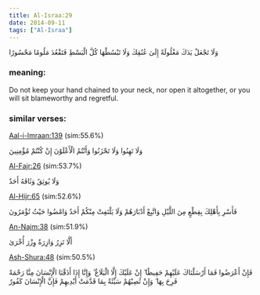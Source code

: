 ```yaml
---
title: Al-Israa:29
date: 2014-09-11
tags: ["Al-Israa"]
---
```

وَلَا تَجْعَلْ يَدَكَ مَغْلُولَةً إِلَىٰ عُنُقِكَ وَلَا تَبْسُطْهَا كُلَّ الْبَسْطِ فَتَقْعُدَ مَلُومًا مَحْسُورًا
### meaning: 
Do not keep your hand chained to your neck, nor open it altogether, or you will sit blameworthy and regretful.
### similar verses: 

[Aal-i-Imraan:139](/3/139) (sim:55.6%)

وَلَا تَهِنُوا وَلَا تَحْزَنُوا وَأَنْتُمُ الْأَعْلَوْنَ إِنْ كُنْتُمْ مُؤْمِنِينَ

[Al-Fajr:26](/89/26) (sim:53.7%)

وَلَا يُوثِقُ وَثَاقَهُ أَحَدٌ

[Al-Hijr:65](/15/65) (sim:52.6%)

فَأَسْرِ بِأَهْلِكَ بِقِطْعٍ مِنَ اللَّيْلِ وَاتَّبِعْ أَدْبَارَهُمْ وَلَا يَلْتَفِتْ مِنْكُمْ أَحَدٌ وَامْضُوا حَيْثُ تُؤْمَرُونَ

[An-Najm:38](/53/38) (sim:51.9%)

أَلَّا تَزِرُ وَازِرَةٌ وِزْرَ أُخْرَىٰ

[Ash-Shura:48](/42/48) (sim:50.5%)

فَإِنْ أَعْرَضُوا فَمَا أَرْسَلْنَاكَ عَلَيْهِمْ حَفِيظًا ۖ إِنْ عَلَيْكَ إِلَّا الْبَلَاغُ ۗ وَإِنَّا إِذَا أَذَقْنَا الْإِنْسَانَ مِنَّا رَحْمَةً فَرِحَ بِهَا ۖ وَإِنْ تُصِبْهُمْ سَيِّئَةٌ بِمَا قَدَّمَتْ أَيْدِيهِمْ فَإِنَّ الْإِنْسَانَ كَفُورٌ
